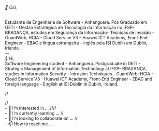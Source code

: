 <div>
<p>
<h6>👋 Olá,</h6>
Estudante de Engenharia de Software - Anhanguera. Pós Graduado em GETI - Gestão Estratégica de Tecnologia da Informação no IFSP- BRAGANÇA, estudos em Segurança da Informação- Técnicas de Invasão - GuardWeb; HCIA - Cloud Service V3 - Huawei ICT Academy, Front-End Engineer - EBAC e língua estrangeira - Inglês pela ISI Dublin em Dublin, Irlanda.<br>
--<br>
👋 Hi,<br>
Software Engineering student - Anhanguera. Postgraduate in GETI - Strategic Management of Information Technology at IFSP- BRAGANÇA, studies in Information Security - Intrusion Techniques - GuardWeb; HCIA - Cloud Service V3 - Huawei ICT Academy, Front-End Engineer - EBAC and foreign language - English at ISI Dublin in Dublin, Ireland.
  
//</p>
//<br>- 👀 I’m interested in ...
////<br>- 🌱 I’m currently learning ...
//<br>- 💞️ I’m looking to collaborate on ...
//<br>- 📫 How to reach me ...

  
</div>
<!---
stn8m0n/stn8m0n is a ✨ special ✨ repository because its `README.md` (this file) appears on your GitHub profile.
You can click the Preview link to take a look at your changes.
--->
